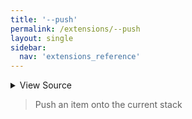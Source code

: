 ```yaml
---
title: '--push'
permalink: /extensions/--push
layout: single
sidebar:
  nav: 'extensions_reference'
---
```




<details>
  <summary>View Source</summary>

{% highlight sh %}

if [ -z "$BASH_PRE_43" ]
then
  SHELLPEN_SOURCE_CONTEXT+=("$*")
  SHELLPEN_SOURCE_CONTEXT_EMPTY+=("true")
else
  eval "__SHELLPEN_CONTEXT_$SHELLPEN_SOURCE_ID+=(\"\$*\")"
  eval "__SHELLPEN_CONTEXT_EMPTY_$SHELLPEN_SOURCE_ID+=(\"true\")"
fi

(( SHELLPEN_CONTEXT_DEPTH++ ))
(( SHELLPEN_CONTEXT_RIGHT_INDEX++ ))
{% endhighlight %}

</details>



> Push an item onto the current stack







